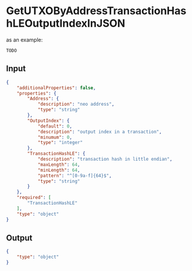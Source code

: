 # GetUTXOByAddressTransactionHashLEOutputIndexInJSON

as an example:

```
TODO
```


## Input

```json
{
    "additionalProperties": false,
    "properties": {
        "Address": {
            "description": "neo address",
            "type": "string"
        },
        "OutputIndex": {
            "default": 0,
            "description": "output index in a transaction",
            "minumum": 0,
            "type": "integer"
        },
        "TransactionHashLE": {
            "description": "transaction hash in little endian",
            "maxLength": 64,
            "minLength": 64,
            "pattern": "^[0-9a-f]{64}$",
            "type": "string"
        }
    },
    "required": [
        "TransactionHashLE"
    ],
    "type": "object"
}
```

## Output

```json
{
    "type": "object"
}
```

